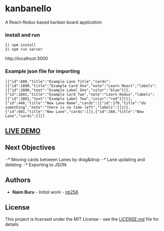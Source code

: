# kanbanello
A React-Redux based kanban board application

### Install and run
```
1) npm install
2) npm run server
```
http://localhost:3000

### Example json file for importing
```
[{"id":800,"title":"Example Lane Title","cards":[{"id":1800,"title":"Example Card One","note":"Learn React","labels":[{"id":2800,"text":"Example Label One","color":"blue"}]},{"id":1801,"title":"Example Card Two","note":"Learn Redux","labels":[{"id":2801,"text":"Example Label Two","color":"red"}]}]},{"id":446,"title":"New Lane Name","cards":[{"id":179,"title":"do something","note":"there is no time left","labels":[]}]},{"id":691,"title":"New Lane","cards":[]},{"id":160,"title":"New Lane","cards":[]}]
```

## [LIVE DEMO](https://kanbanelloo-4e0ec.firebaseapp.com/)

## Next Objectives
⋅⋅* Moving cards between Lanes by drag&drop
⋅⋅* Lane updating and deleting
⋅⋅* Exporting to JSON

## Authors

* **Naim Buru** - *Initial work* - [nb256](https://github.com/nb256)

## License

This project is licensed under the MIT License - see the [LICENSE.md](LICENSE.md) file for details
